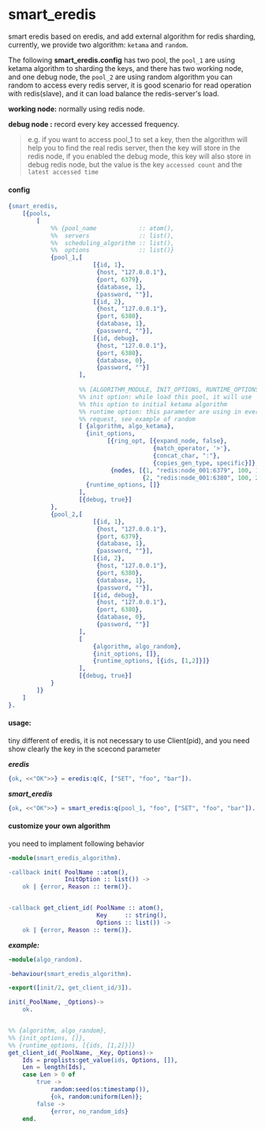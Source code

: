smart_eredis
======
smart eredis based on eredis, and add external algorithm for redis sharding, 
currently, we provide two algorithm: `ketama` and `random`.

The following **smart_eredis.config** has two pool, the `pool_1` are 
using ketama algorithm to sharding the keys, and there has two working node, 
and one debug node, the `pool_2` are using random algorithm you can random to 
access every redis server, it is good scenario for read operation with 
redis(slave), and it can load balance the redis-server's load. 


**working node:** normally using redis node.

**debug node  :** record every key accessed frequency.
>  e.g. 
>  if you want to access pool_1 to set a key, then the algorithm will help you 
>  to find the real redis server, then the key will store in the redis node, 
>  if you enabled the debug mode, this key will also store in debug redis node, 
>  but the value is the key `accessed count` and the `latest accessed time`

#### config

```erlang
{smart_eredis, 
    [{pools,
        [
            %% {pool_name            :: atom(), 
            %%  servers              :: list(), 
            %%  scheduling_algorithm :: list(), 
            %%  options              :: list()}
            {pool_1,[
                        [{id, 1}, 
                         {host, "127.0.0.1"}, 
                         {port, 6379}, 
                         {database, 1}, 
                         {password, ""}], 
                        [{id, 2},
                         {host, "127.0.0.1"}, 
                         {port, 6380}, 
                         {database, 1}, 
                         {password, ""}],
                        [{id, debug}, 
                         {host, "127.0.0.1"}, 
                         {port, 6380}, 
                         {database, 0}, 
                         {password, ""}]
                    ], 
                    
                    %% [ALGORITHM_MODULE, INIT_OPTIONS, RUNTIME_OPTIONS]
                    %% init option: while load this pool, it will use 
                    %% this option to initial ketama algorithm
                    %% runtime option: this parameter are using in every 
                    %% request, see example of random
                    [ {algorithm, algo_ketama},
                      {init_options,
                            [{ring_opt, [{expand_node, false},
                                         {match_operator, '>'},
                                         {concat_char, ":"},
                                         {copies_gen_type, specific}]},
                             {nodes, [{1, "redis:node_001:6379", 100, 1},
                                      {2, "redis:node_001:6380", 100, 2}]}]},
                      {runtime_options, []}
                    ],
                    [{debug, true}]
            },
            {pool_2,[
                        [{id, 1}, 
                         {host, "127.0.0.1"}, 
                         {port, 6379}, 
                         {database, 1}, 
                         {password, ""}], 
                        [{id, 2}, 
                         {host, "127.0.0.1"}, 
                         {port, 6380}, 
                         {database, 1}, 
                         {password, ""}],
                        [{id, debug}, 
                         {host, "127.0.0.1"}, 
                         {port, 6380}, 
                         {database, 0}, 
                         {password, ""}]
                    ],
                    [
                        {algorithm, algo_random},
                        {init_options, []},
                        {runtime_options, [{ids, [1,2]}]}
                    ],
                    [{debug, true}]
            }
        ]}
    ]
}.
```

#### usage:
tiny different of eredis, it is not necessary to use Client(pid), 
and you need show clearly the key 
in the scecond parameter

***eredis***
```erlang
{ok, <<"OK">>} = eredis:q(C, ["SET", "foo", "bar"]).
```

***smart_eredis***
```erlang
{ok, <<"OK">>} = smart_eredis:q(pool_1, "foo", ["SET", "foo", "bar"]).
```

#### customize your own algorithm
you need to implament following behavior
```erlang
-module(smart_eredis_algorithm).

-callback init( PoolName ::atom(), 
                InitOption :: list()) ->
    ok | {error, Reason :: term()}.


-callback get_client_id( PoolName :: atom(), 
                         Key     :: string(), 
                         Options :: list()) ->
    ok | {error, Reason :: term()}.
```

***example:***
```erlang
-module(algo_random).

-behaviour(smart_eredis_algorithm).

-export([init/2, get_client_id/3]).

init(_PoolName, _Options)->
    ok.


%% {algorithm, algo_random},
%% {init_options, []},
%% {runtime_options, [{ids, [1,2]}]}
get_client_id(_PoolName, _Key, Options)->
    Ids = proplists:get_value(ids, Options, []),
    Len = length(Ids),
    case Len > 0 of
        true ->
            random:seed(os:timestamp()),
            {ok, random:uniform(Len)};
        false ->
            {error, no_random_ids}
    end.
```